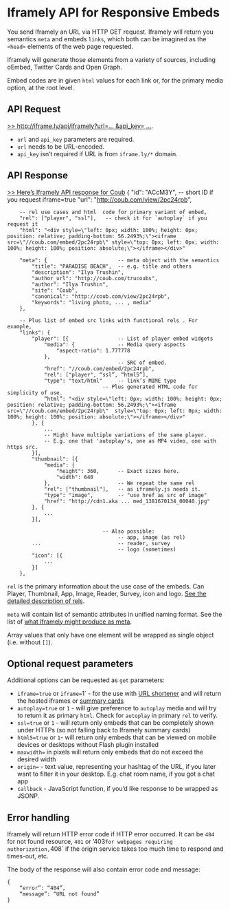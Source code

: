 # Iframely API for Responsive Embeds

You send Iframely an URL via HTTP GET request. Iframely will return you semantics `meta` and embeds `links`, which both can be imagined as the `<head>` elements of the web page requested. 

Iframely will generate those elements from a variety of sources, including oEmbed, Twitter Cards and Open Graph. 

Embed codes are in given `html` values for each link or, for the primary media option, at the root level. 

## API Request

[>> http://iframe.ly/api/iframely?url=… &api_key= …](http://iframe.ly/api/iframely?url=http://iframe.ly/ACcM3Y).

 - `url` and `api_key` parameters are required. 
 - `url` needs to be URL-encoded.
 - `api_key` isn’t required if URL is from `iframe.ly/*` domain. 

## API Response

[>> Here’s Iframely API response for Coub](http://iframe.ly/api/iframely?url=http://iframe.ly/ACcM3Y)
    {
        "id": "ACcM3Y",                 -- short ID if you request iframe=true
        "url": "http://coub.com/view/2pc24rpb",

		-- rel use cases and html  code for primary variant of embed,
		"rel": ["player", "ssl"],	-- check it for `autoplay` if you request it
		"html": "<div style=\"left: 0px; width: 100%; height: 0px; position: relative; padding-bottom: 56.2493%;\"><iframe src=\"//coub.com/embed/2pc24rpb\" style=\"top: 0px; left: 0px; width: 100%; height: 100%; position: absolute;\"></iframe></div>"

        "meta": {                       -- meta object with the semantics
            "title": "PARADISE BEACH",  -- e.g. title and others
            "description": "Ilya Trushin",
            "author_url": "http://coub.com/trucoubs",
            "author": "Ilya Trushin",
            "site": "Coub",
            "canonical": "http://coub.com/view/2pc24rpb",
            "keywords": "living photo, ... , media"        
        },

        -- Plus list of embed src links with functional rels . For example,
        "links": {
            "player": [{                -- List of player embed widgets
                "media": {              -- Media query aspects
                    "aspect-ratio": 1.777778
                },
                                        -- SRC of embed.
                "href": "//coub.com/embed/2pc24rpb",
                "rel": ["player", “ssl”, “html5”],
                "type": "text/html"     -- link’s MIME type
                                   -- Plus generated HTML code for simplicity of use.
                “html”: "<div style=\"left: 0px; width: 100%; height: 0px; position: relative; padding-bottom: 56.2493%;\"><iframe src=\"//coub.com/embed/2pc24rpb\"  style=\"top: 0px; left: 0px; width: 100%; height: 100%; position: absolute;\"></iframe></div>"
            }, {
                ... 
                -- Might have multiple variations of the same player. 
                -- E.g. one that 'autoplay's, one as MP4 video, one with https src.
            }],
            "thumbnail": [{
                "media": {
                    "height": 360,      -- Exact sizes here. 
                    "width": 640
                },                      -- We repeat the same rel
                "rel": ["thumbnail"],   -- as iframely.js needs it.
                "type": "image",        -- "use href as src of image"
                "href": "http://cdn1.aka ... med_1381670134_00040.jpg"
            }, {
                ...
            }],

                                   -- Also possible:
                                        -- app, image (as rel)
            ...                         -- reader, survey
                                        -- logo (sometimes)
            "icon": [{
                ...
            }]
        },


`rel` is the primary information about the use case of the embeds. Can Player, Thumbnail, App, Image, Reader, Survey, icon and logo. [See the detailed description of rels](https://iframely.com/docs/rels). 

`meta` will contain list of semantic attributes in unified naming format. See the list of [what Iframely might produce as meta](https://iframely.com/docs/meta).

Array values that only have one element will be wrapped as single object (i.e. without `[]`).


## Optional request parameters

Additional options can be requested as `get` parameters:

 - `iframe=true` or `iframe=`1` - for the use with [URL shortener](https://iframely.com/docs/url-shortener) and will return the hosted iframes or [summary cards](https://iframely.com/docs)
 - `autoplay=true` or `1` - will give preference to `autoplay` media and will try to return it as primary `html`. Check for `autoplay` in primary `rel` to verify.
 - `ssl=true` or `1` - will return only embeds that can be completely shown under HTTPs (so not falling back to Iframely summary cards)
 - `html5=true` or `1`- will return only embeds that can be viewed on mobile devices or desktops without Flash plugin installed
 - `maxwidth=` in pixels will return only embeds that do not exceed the desired width
 - `origin=` - text value, representing your hashtag of the URL, if you later want to filter it in your desktop. E.g. chat room name, if you got a chat app
 - `callback` - JavaScript function, if you’d like response to be wrapped as JSONP.

## Error handling

Iframely will return HTTP error code if HTTP error occurred. It can be `404` for not found resource, `401` or ’403` for webpages requiring authorization, `408` if the origin service takes too much time to respond and times-out, etc. 

The body of the response will also contain error code and message:

	{
	    “error”: “404”,
		“message”: “URL not found”
	}

